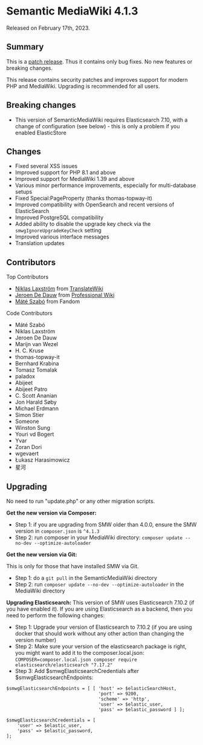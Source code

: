 # Semantic MediaWiki 4.1.3

Released on February 17th, 2023.

## Summary

This is a [patch release](../RELEASE-POLICY.md). Thus it contains only bug fixes. No new features or breaking changes.

This release contains security patches and improves support for modern PHP and MediaWiki.
Upgrading is recommended for all users.

## Breaking changes
* This version of SemanticMediaWiki requires Elasticsearch 7.10, with a change of configuration (see below) - this is only a problem if you enabled ElasticStore

## Changes

* Fixed several XSS issues
* Improved support for PHP 8.1 and above
* Improved support for MediaWiki 1.39 and above
* Various minor performance improvements, especially for multi-database setups
* Fixed Special:PageProperty (thanks thomas-topway-it)
* Improved compatibility with OpenSearch and recent versions of ElasticSearch
* Improved PostgreSQL compatibility
* Added ability to disable the upgrade key check via the `smwgIgnoreUpgradeKeyCheck` setting
* Improved various interface messages
* Translation updates

## Contributors

Top Contributors

* [Niklas Laxström](https://github.com/Nikerabbit) from [TranslateWiki](https://translatewiki.net)
* [Jeroen De Dauw](https://EntropyWins.wtf) from [Professional Wiki](https://professional.wiki/)
* [Máté Szabó](https://github.com/mszabo-wikia) from Fandom

Code Contributors

* Máté Szabó
* Niklas Laxström
* Jeroen De Dauw
* Marijn van Wezel
* H. C. Kruse
* thomas-topway-it
* Bernhard Krabina
* Tomasz Tomalak
* paladox
* Abijeet
* Abijeet Patro
* C. Scott Ananian
* Jon Harald Søby
* Michael Erdmann
* Simon Stier
* Someone
* Winston Sung
* Youri vd Bogert
* Yvar
* Zoran Dori
* wgevaert
* Łukasz Harasimowicz
* 星河

## Upgrading

No need to run "update.php" or any other migration scripts.

**Get the new version via Composer:**

* Step 1: if you are upgrading from SMW older than 4.0.0, ensure the SMW version in `composer.json` is `^4.1.3`
* Step 2: run composer in your MediaWiki directory: `composer update --no-dev --optimize-autoloader`

**Get the new version via Git:**

This is only for those that have installed SMW via Git.

* Step 1: do a `git pull` in the SemanticMediaWiki directory
* Step 2: run `composer update --no-dev --optimize-autoloader` in the MediaWiki directory

**Upgrading Elasticsearch:**
This version of SMW uses Elasticsearch 7.10.2 (if you have enabled it). If you are using Elasticsearch as a backend, then you need to perform the following changes:
* Step 1: Upgrade your version of Elasticsearch to 7.10.2 (if you are using docker that should work without any other action than changing the version number)
* Step 2: Make sure your version of the elasticsearch package is right, you might want to add it to the composer.local.json: `COMPOSER=composer.local.json composer require elasticsearch/elasticsearch "7.17.2"`
* Step 3: Add $smwgElasticsearchCredentials after $smwgElasticsearchEndpoints:

```
$smwgElasticsearchEndpoints = [ [ 'host' => $elasticSearchHost,
                                  'port' => 9200,
                                  'scheme' => 'http',
                                  'user' => $elastic_user,
                                  'pass' => $elastic_password ] ];

$smwgElasticsearchCredentials = [
    'user' => $elastic_user,
    'pass' => $elastic_password,
];
```


